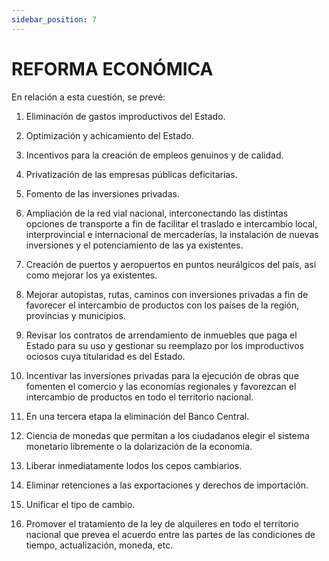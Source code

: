 ```yaml
---
sidebar_position: 7
---
```



# REFORMA ECONÓMICA

En relación a esta cuestión, se prevé:

1. Eliminación de gastos improductivos del Estado.

2. Optimización y achicamiento del Estado.

3. Incentivos para la creación de empleos genuinos y de calidad.

4. Privatización de las empresas públicas deficitarias.

5. Fomento de las inversiones privadas.

6. Ampliación de la red vial nacional, interconectando las distintas opciones de
   transporte a fin de facilitar el traslado e intercambio local, interprovincial e
   internacional de mercaderías, la instalación de nuevas inversiones y el
   potenciamiento de las ya existentes.

7. Creación de puertos y aeropuertos en puntos neurálgicos del país, así como
   mejorar los ya existentes.

8. Mejorar autopistas, rutas, caminos con inversiones privadas a fin de favorecer
   el intercambio de productos con los países de la región, provincias y
   municipios.

9. Revisar los contratos de arrendamiento de inmuebles que paga el Estado para
   su uso y gestionar su reemplazo por los improductivos ociosos cuya titularidad
   es del Estado.

10. Incentivar las inversiones privadas para la ejecución de obras que fomenten
    el comercio y las economías regionales y favorezcan el intercambio de
    productos en todo el territorio nacional.

11. En una tercera etapa la eliminación del Banco Central.

12. Ciencia de monedas que permitan a los ciudadanos elegir el sistema
    monetario libremente o la dolarización de la economía.

13. Liberar inmediatamente lodos los cepos cambiarios.

14. Eliminar retenciones a las exportaciones y derechos de importación.

15. Unificar el tipo de cambio.

16. Promover el tratamiento de la ley de alquileres en todo el territorio nacional
    que prevea el acuerdo entre las partes de las condiciones de tiempo,
    actualización, moneda, etc.